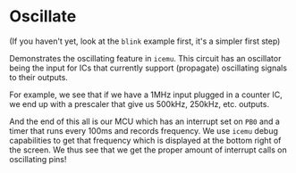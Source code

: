 # Oscillate

(If you haven't yet, look at the `blink` example first, it's a simpler first step)

Demonstrates the oscillating feature in `icemu`. This circuit has an oscillator being the input for
ICs that currently support (propagate) oscillating signals to their outputs.

For example, we see that if we have a 1MHz input plugged in a counter IC, we end up
with a prescaler that give us 500kHz, 250kHz, etc. outputs.

And the end of this all is our MCU which has an interrupt set on `PB0` and a timer that runs every
100ms and records frequency. We use `icemu` debug capabilities to get that frequency which is
displayed at the bottom right of the screen. We thus see that we get the proper amount of interrupt
calls on oscillating pins!
